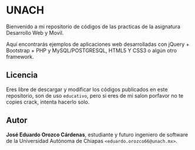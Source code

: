 UNACH
===================

Bienvenido a mi repositorio de códigos de las practicas de la asignatura Desarrollo Web y Movil.

Aquí encontrarás ejemplos de aplicaciones web desarrolladas con jQuery + Bootstrap + PHP y MySQL/POSTGRESQL, HTML5 Y CSS3 o algún otro framework.

## Licencia
Eres libre de descargar y modificar los códigos publicados en este repositorio, son de uso `educativo`, pero si eres de mi salon porfavor no te copies crack, intenta hacerlo solo.

## Autor
**José Eduardo Orozco Cárdenas**, estudiante y futuro ingeniero de software de la Universidad Autónoma de Chiapas `<eduardo.orozco66@unach.mx>`.
